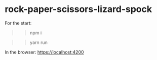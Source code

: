 # rock-paper-scissors-lizard-spock
For the start:
>> npm i

>> yarn run

In the browser:
[https://localhost:4200](https://localhost:4200)
